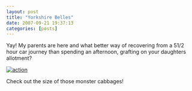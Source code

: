 ```yaml
---
layout: post
title: "Yorkshire Belles"
date: 2007-09-21 19:37:13
categories: [posts]
---
```


Yay! My parents are here and what better way of recovering from a 51/2 hour car journey than spending an afternoon, grafting on your daughters allotment?

[![action](http://farm2.static.flickr.com/1198/1419367274_1335809e9b.jpg)](http://www.flickr.com/photos/warriorwomen/1419367274/)

Check out the size of those monster cabbages!

[](http://www.flickr.com/photos/warriorwomen/1419367274/)
